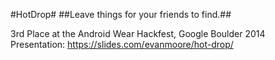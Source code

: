 #HotDrop#
##Leave things for your friends to find.##

3rd Place at the Android Wear Hackfest, Google Boulder 2014  
Presentation: https://slides.com/evanmoore/hot-drop/
